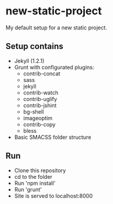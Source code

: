 new-static-project
==================

My default setup for a new static project.

## Setup contains

- Jekyll (1.2.1)
- Grunt with configurated plugins:
    - contrib-concat
    - sass
    - jekyll
    - contrib-watch
    - contrib-uglify
    - contrib-jshint
    - bg-shell
    - imageoptim
    - contrib-copy
    - bless
- Basic SMACSS folder structure

## Run
- Clone this repository
- cd to the folder
- Run 'npm install'
- Run 'grunt'
- Site is served to localhost:8000